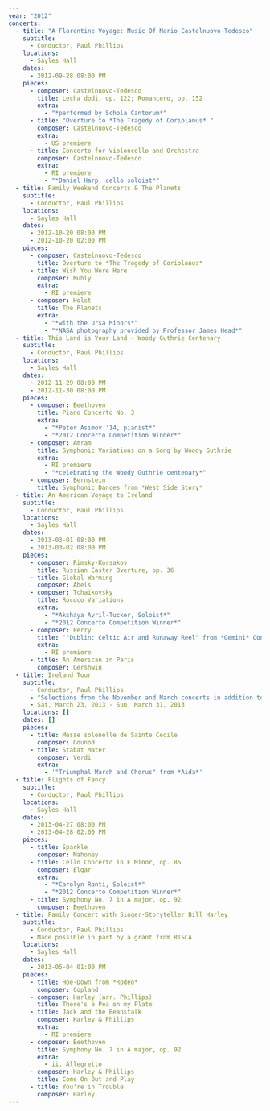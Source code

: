 ```yaml
---
year: "2012"
concerts:
  - title: "A Florentine Voyage: Music Of Mario Castelnuovo-Tedesco"
    subtitle:
      - Conductor, Paul Phillips
    locations:
      - Sayles Hall
    dates:
      - 2012-09-28 08:00 PM
    pieces:
      - composer: Castelnuovo-Tedesco
        title: Lecha dodi, op. 122; Romancero, op. 152
        extra:
          - "*performed by Schola Cantorum*"
      - title: "Overture to *The Tragedy of Coriolanus* "
        composer: Castelnuovo-Tedesco
        extra:
          - US premiere
      - title: Concerto for Violoncello and Orchestra
        composer: Castelnuovo-Tedesco
        extra:
          - RI premiere
          - "*Daniel Harp, cello soloist*"
  - title: Family Weekend Concerts & The Planets
    subtitle:
      - Conductor, Paul Phillips
    locations:
      - Sayles Hall
    dates:
      - 2012-10-20 08:00 PM
      - 2012-10-20 02:00 PM
    pieces:
      - composer: Castelnuovo-Tedesco
        title: Overture to *The Tragedy of Coriolanus*
      - title: Wish You Were Here
        composer: Muhly
        extra:
          - RI premiere
      - composer: Holst
        title: The Planets
        extra:
          - "*with the Ursa Minors*"
          - "*NASA photography provided by Professor James Head*"
  - title: This Land is Your Land - Woody Guthrie Centenary
    subtitle:
      - Conductor, Paul Phillips
    locations:
      - Sayles Hall
    dates:
      - 2012-11-29 08:00 PM
      - 2012-11-30 08:00 PM
    pieces:
      - composer: Beethoven
        title: Piano Concerto No. 3
        extra:
          - "*Peter Asimov '14, pianist*"
          - "*2012 Concerto Competition Winner*"
      - composer: Amram
        title: Symphonic Variations on a Song by Woody Guthrie
        extra:
          - RI premiere
          - "*celebrating the Woody Guthrie centenary*"
      - composer: Bernstein
        title: Symphonic Dances from *West Side Story*
  - title: An American Voyage to Ireland
    subtitle:
      - Conductor, Paul Phillips
    locations:
      - Sayles Hall
    dates:
      - 2013-03-01 08:00 PM
      - 2013-03-02 08:00 PM
    pieces:
      - composer: Rimsky-Korsakov
        title: Russian Easter Overture, op. 36
      - title: Global Warming
        composer: Abels
      - composer: Tchaikovsky
        title: Rococo Variations
        extra:
          - "*Akshaya Avril-Tucker, Soloist*"
          - "*2012 Concerto Competition Winner*"
      - composer: Perry
        title: '"Dublin: Celtic Air and Runaway Reel" from *Gemini* Concerto'
        extra:
          - RI premiere
      - title: An American in Paris
        composer: Gershwin
  - title: Ireland Tour
    subtitle:
      - Conductor, Paul Phillips
      - "Selections from the November and March concerts in addition to:"
      - Sat, March 23, 2013 - Sun, March 31, 2013
    locations: []
    dates: []
    pieces:
      - title: Messe solenelle de Sainte Cecile
        composer: Gounod
      - title: Stabat Mater
        composer: Verdi
        extra:
          - '"Triumphal March and Chorus" from *Aida*'
  - title: Flights of Fancy
    subtitle:
      - Conductor, Paul Phillips
    locations:
      - Sayles Hall
    dates:
      - 2013-04-27 08:00 PM
      - 2013-04-28 02:00 PM
    pieces:
      - title: Sparkle
        composer: Mahoney
      - title: Cello Concerto in E Minor, op. 85
        composer: Elgar
        extra:
          - "*Carolyn Ranti, Soloist*"
          - "*2012 Concerto Competition Winner*"
      - title: Symphony No. 7 in A major, op. 92
        composer: Beethoven
  - title: Family Concert with Singer-Storyteller Bill Harley
    subtitle:
      - Conductor, Paul Phillips
      - Made possible in part by a grant from RISCA
    locations:
      - Sayles Hall
    dates:
      - 2013-05-04 01:00 PM
    pieces:
      - title: Hoe-Down from *Rodeo*
        composer: Copland
      - composer: Harley (arr. Phillips)
        title: There's a Pea on my Plate
      - title: Jack and the Beanstalk
        composer: Harley & Phillips
        extra:
          - RI premiere
      - composer: Beethoven
        title: Symphony No. 7 in A major, op. 92
        extra:
          - ii. Allegretto
      - composer: Harley & Phillips
        title: Come On Out and Play
      - title: You're in Trouble
        composer: Harley
---
```

